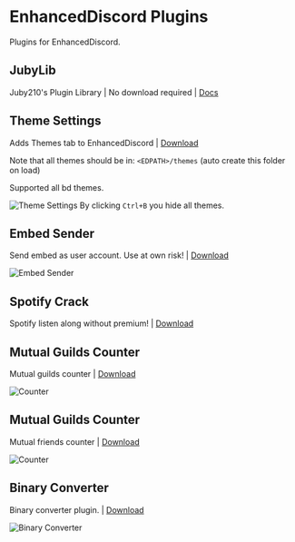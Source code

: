 # EnhancedDiscord Plugins
Plugins for EnhancedDiscord.

## JubyLib
Juby210's Plugin Library | No download required | [Docs](https://github.com/juby210-PL/EnhancedDiscord-plugins/blob/master/JubyLib.md)

## Theme Settings
Adds Themes tab to EnhancedDiscord | [Download](https://raw.githubusercontent.com/juby210-PL/EnhancedDiscord-plugins/master/theme_settings.js)

Note that all themes should be in: `<EDPATH>/themes` (auto create this folder on load)

Supported all bd themes.

![Theme Settings](https://i.imgur.com/ApxQkhj.gif)
By clicking `Ctrl+B` you hide all themes.

## Embed Sender
Send embed as user account. Use at own risk! | [Download](https://raw.githubusercontent.com/juby210-PL/EnhancedDiscord-plugins/master/embed_sender.js)

![Embed Sender](https://i.imgur.com/ZZwhF86.png)

## Spotify Crack
Spotify listen along without premium! | [Download](https://raw.githubusercontent.com/juby210-PL/EnhancedDiscord-plugins/master/spotify_crack.js)

## Mutual Guilds Counter
Mutual guilds counter | [Download](https://raw.githubusercontent.com/juby210-PL/EnhancedDiscord-plugins/master/mutual_guilds_counter.js)

![Counter](https://i.imgur.com/TtSpowI.png)

## Mutual Guilds Counter
Mutual friends counter | [Download](https://raw.githubusercontent.com/juby210-PL/EnhancedDiscord-plugins/master/mutual_friends_counter.js)

![Counter](https://i.imgur.com/4PjfsN6.png)

## Binary Converter
Binary converter plugin. | [Download](https://raw.githubusercontent.com/juby210-PL/EnhancedDiscord-plugins/master/binary_converter.js)

![Binary Converter](https://i.imgur.com/rajxOSi.png)